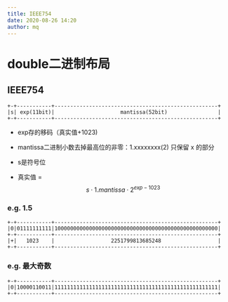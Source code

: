 ```yaml
---
title: IEEE754
date: 2020-08-26 14:20
author: mq
---
```


# double二进制布局

## IEEE754

```
+-+-----------+----------------------------------------------------+
|s| exp(11bit)|                     mantissa(52bit)                |
+-+-----------+----------------------------------------------------+
```

* exp存的移码（真实值+1023)
* mantissa二进制小数去掉最高位的非零：1.xxxxxxxx(2) 只保留 x 的部分
* s是符号位

* 真实值 = $$ {s} \cdot 1 . {mantissa} \cdot 2 ^ { exp - 1023 } $$

### e.g. 1.5

```
+-+-----------+----------------------------------------------------+
|0|01111111111|1000000000000000000000000000000000000000000000000000|
+-+-----------+----------------------------------------------------+
|+|   1023    |                  2251799813685248                  |
+-+-----------+----------------------------------------------------+
```

### e.g. 最大奇数
```
+-+-----------+----------------------------------------------------+
|0|10000110011|1111111111111111111111111111111111111111111111111111|
+-+-----------+----------------------------------------------------+
```
